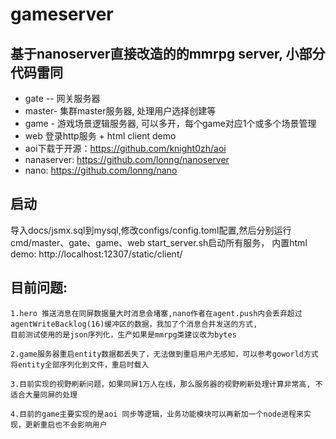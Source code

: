 # gameserver
## 基于nanoserver直接改造的的mmrpg server, 小部分代码雷同
* gate -- 网关服务器
* master- 集群master服务器, 处理用户选择创建等
* game - 游戏场景逻辑服务器, 可以多开，每个game对应1个或多个场景管理
* web 登录http服务 + html client demo
* aoi下载于开源：https://github.com/knight0zh/aoi
* nanaserver: https://github.com/lonng/nanoserver
* nano: https://github.com/lonng/nano

## 启动
导入docs/jsmx.sql到mysql,修改configs/config.toml配置,然后分别运行cmd/master、gate、game、web start_server.sh启动所有服务，
内置html demo: http://localhost:12307/static/client/

## 目前问题:
```aiignore
1.hero 推送消息在同屏数据量大时消息会堵塞,nano作者在agent.push内会丢弃超过agentWriteBacklog(16)缓冲区的数据，我加了个消息合并发送的方式,
目前测试使用的是json序列化，生产如果是mmrpg类建议改为bytes

2.game服务器重启entity数据都丢失了，无法做到重启用户无感知，可以参考goworld方式将entity全部序列化到文件，重启时载入

3.目前实现的视野刷新问题，如果同屏1万人在线，那么服务器的视野刷新处理计算非常高, 不适合大量同屏的处理

4.目前的game主要实现的是aoi 同步等逻辑，业务功能模块可以再新加一个node进程来实现，更新重启也不会影响用户
```
